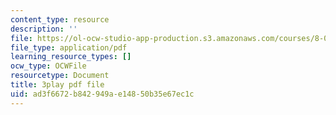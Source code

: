 ```yaml
---
content_type: resource
description: ''
file: https://ol-ocw-studio-app-production.s3.amazonaws.com/courses/8-01sc-classical-mechanics-fall-2016/ad3f6672b842949ae14850b35e67ec1c_89SjJv30kGU.pdf
file_type: application/pdf
learning_resource_types: []
ocw_type: OCWFile
resourcetype: Document
title: 3play pdf file
uid: ad3f6672-b842-949a-e148-50b35e67ec1c
---
```

